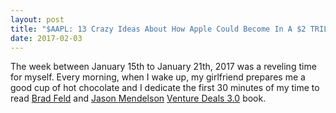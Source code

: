 ```yaml
---
layout: post
title: "$AAPL: 13 Crazy Ideas About How Apple Could Become In A $2 TRILLION Juggernaut In The Next 20 Years"
date: 2017-02-03
---
```

The week between January 15th to January 21th, 2017 was a reveling time for myself. 
Every morning, when I wake up, my girlfriend prepares me a good cup of hot chocolate and I dedicate 
the first 30 minutes of my time to read [Brad Feld](https://twitter.com/bfeld) and
 [Jason Mendelson](https://twitter.com/jasonmendelson) [Venture Deals 3.0](http://venturedeals.com/) book.
